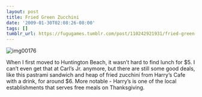 ```yaml
---
layout: post
title: Fried Green Zucchini
date: '2009-01-30T02:08:26-08:00'
tags: []
tumblr_url: https://fugugames.tumblr.com/post/110242921931/fried-green-zucchini
---
```

![img00176](http://itshardtofondlepenguins.com/wp-content/uploads/2009/01/img00176-300x240.jpg "img00176")

When I first moved to Huntington Beach, it wasn’t hard to find lunch for $5. I can’t even get that at Carl’s Jr. anymore, but there are still some good deals, like this pastrami sandwich and heap of fried zucchini from Harry’s Cafe with a drink, for around $6. More notable - Harry’s is one of the local establishments that serves free meals on Thanksgiving.

